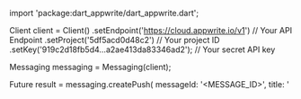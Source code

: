 import 'package:dart_appwrite/dart_appwrite.dart';

Client client = Client()
  .setEndpoint('https://cloud.appwrite.io/v1') // Your API Endpoint
  .setProject('5df5acd0d48c2') // Your project ID
  .setKey('919c2d18fb5d4...a2ae413da83346ad2'); // Your secret API key

Messaging messaging = Messaging(client);

Future result = messaging.createPush(
  messageId: '<MESSAGE_ID>',
  title: '<TITLE>',
  body: '<BODY>',
  topics: [], // (optional)
  users: [], // (optional)
  targets: [], // (optional)
  data: {}, // (optional)
  action: '<ACTION>', // (optional)
  image: '[ID1:ID2]', // (optional)
  icon: '<ICON>', // (optional)
  sound: '<SOUND>', // (optional)
  color: '<COLOR>', // (optional)
  tag: '<TAG>', // (optional)
  badge: '<BADGE>', // (optional)
  status:  MessageStatus.draft, // (optional)
  scheduledAt: '', // (optional)
);

result.then((response) {
  print(response);
}).catchError((error) {
  print(error.response);
});
